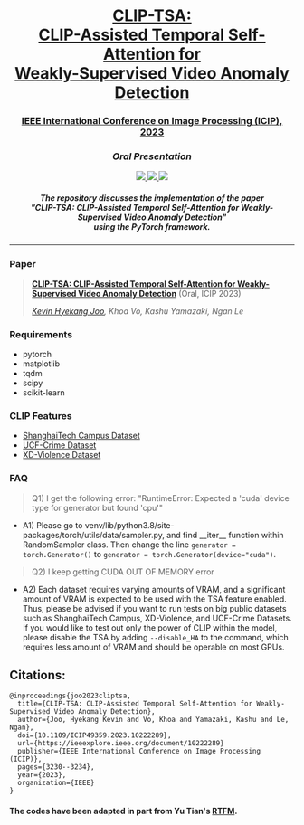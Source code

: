 <h1 align="center"><a href="https://ieeexplore.ieee.org/document/10222289">CLIP-TSA: <br> CLIP-Assisted Temporal Self-Attention for <br> Weakly-Supervised Video Anomaly Detection</a></h1>
<h3 align="center"><a href="https://2023.ieeeicip.org/">IEEE International Conference on Image Processing (ICIP), 2023</a></h3>
<h3 align="center"><em>Oral Presentation</em></h3>

<p align="center">
    <a href="https://arxiv.org/abs/2212.05136" alt="ArXiv">
        <img src="https://img.shields.io/badge/paper-arxiv-orange.svg" />
    </a>
    <a href="https://ieeexplore.ieee.org/document/10222289" alt="Proceedings">
        <img src="https://img.shields.io/badge/paper-proceedings-orange.svg" />
    </a>
<!--     <a href="https://hyekang.info/bibtex/clip-tsa.txt" alt="Cite">
        <img src="https://img.shields.io/badge/cite-bibtex-orange.svg" />
    </a> -->
     <a href="https://twitter.com/cokecoda" alt="Twitter">
        <img src="https://img.shields.io/twitter/url/https/twitter.com/cokecoda.svg?style=social&label=Follow%20%40cokecoda" />
     </a>
<h5 align="center">The repository discusses the implementation of the paper <br> "CLIP-TSA: CLIP-Assisted Temporal Self-Attention for Weakly-Supervised Video Anomaly Detection" <br> using the PyTorch framework.</h5>
<hr>
<h3>Paper</h3>
    
> [**CLIP-TSA: CLIP-Assisted Temporal Self-Attention for Weakly-Supervised Video Anomaly Detection**](https://arxiv.org/pdf/2212.05136.pdf) (Oral, ICIP 2023)
>
> *[Kevin Hyekang Joo](https://hyekang.info/), Khoa Vo, Kashu Yamazaki, Ngan Le*

<h3>Requirements</h3>
<ul>
    <li>pytorch</li>
    <li>matplotlib</li>
    <li>tqdm</li>
    <li>scipy</li>
    <li>scikit-learn</li>
</ul>

<h3>CLIP Features</h3>

- [ShanghaiTech Campus Dataset](https://drive.google.com/file/d/1FvU8-qiVwiGF5BXAdM00-YhMZ7xt_vvy/view?usp=sharing)
- [UCF-Crime Dataset](https://drive.google.com/file/d/1bsVTixDxWdycDJhcTwqZV75suFrv76LB/view?usp=sharing)
- [XD-Violence Dataset](https://drive.google.com/file/d/1HdN4_RcxvSp5scJ4k1PDgHHSZpEhGoZp/view?usp=sharing)
    
<h3>FAQ</h3>

> Q1) I get the following error: "RuntimeError: Expected a 'cuda' device type for generator but found 'cpu'"

- A1) Please go to venv/lib/python3.8/site-packages/torch/utils/data/sampler.py, and find \_\_iter__ function within RandomSampler class.  Then change the line `generator = torch.Generator()` to `generator = torch.Generator(device="cuda")`.

> Q2) I keep getting CUDA OUT OF MEMORY error

- A2) Each dataset requires varying amounts of VRAM, and a significant amount of VRAM is expected to be used with the TSA feature enabled. Thus, please be advised if you want to run tests on big public datasets such as ShanghaiTech Campus, XD-Violence, and UCF-Crime Datasets. If you would like to test out only the power of CLIP within the model, please disable the TSA by adding `--disable_HA` to the command, which requires less amount of VRAM and should be operable on most GPUs. 

## Citations:

```
@inproceedings{joo2023cliptsa,
  title={CLIP-TSA: CLIP-Assisted Temporal Self-Attention for Weakly-Supervised Video Anomaly Detection},
  author={Joo, Hyekang Kevin and Vo, Khoa and Yamazaki, Kashu and Le, Ngan},
  doi={10.1109/ICIP49359.2023.10222289},
  url={https://ieeexplore.ieee.org/document/10222289}
  publisher={IEEE International Conference on Image Processing (ICIP)},
  pages={3230--3234},
  year={2023},
  organization={IEEE}
}
```

<h4>The codes have been adapted in part from Yu Tian's <a href="https://github.com/tianyu0207/RTFM">RTFM</a>.</h4>
